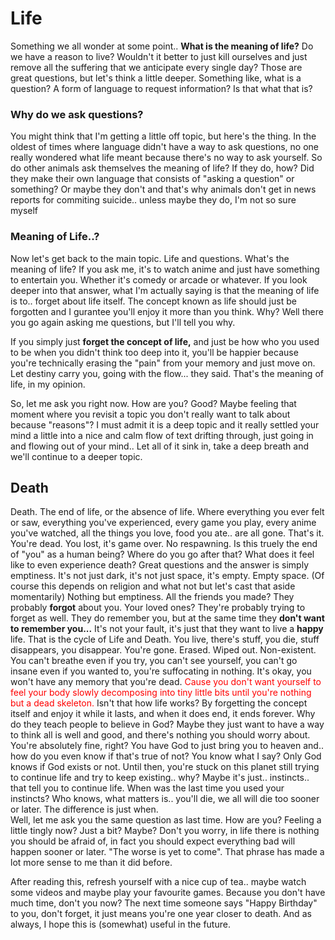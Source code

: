Life
====
Something we all wonder at some point.. **What is the meaning of life?**
Do we have a reason to live? Wouldn't it better to just kill ourselves and just remove all the suffering that we anticipate every single day? Those are great questions, but let's think a little deeper. 
Something like, what is a question? A form of language to request information? Is that what that is?  

### Why do we ask questions?

You might think that I'm getting a little off topic, but here's the thing. 
In the oldest of times where language didn't have a way to ask questions, no one really wondered what life meant because there's no way to ask yourself. 
So do other animals ask themselves the meaning of life? If they do, how? Did they make their own language that consists of "asking a question" or something? 
Or maybe they don't and that's why animals don't get in news reports for commiting suicide.. unless maybe they do, I'm not so sure myself

### Meaning of Life..?

Now let's get back to the main topic. Life and questions. What's the meaning of life? If you ask me, it's to watch anime and just have something to entertain you. 
Whether it's comedy or arcade or whatever. If you look deeper into that answer, what I'm actually saying is that the meaning of life is to.. forget about life itself. 
The concept known as life should just be forgotten and I gurantee you'll enjoy it more than you think. Why? Well there you go again asking me questions, but I'll tell you why.

If you simply just **forget the concept of life,** and just be how who you used to be when you didn't think too deep into it, 
you'll be happier because you're technically erasing the "pain" from your memory and just move on. Let destiny carry you, going with the flow... they said. 
That's the meaning of life, in my opinion.

So, let me ask you right now. How are you? Good? Maybe feeling that moment where you revisit a topic you don't really want to talk about because "reasons"? 
I must admit it is a deep topic and it really settled your mind a little into a nice and calm flow of text drifting through, just going in and flowing out of your mind.. 
Let all of it sink in, take a deep breath and we'll continue to a deeper topic.

## Death

Death. The end of life, or the absence of life. 
Where everything you ever felt or saw, everything you've experienced, every game you play, every anime you've watched, all the things you love, food you ate.. are all gone. That's it. 
You're dead. You lost, it's game over. No respawning. Is this truely the end of "you" as a human being? Where do you go after that? What does it feel like to even experience death? 
Great questions and the answer is simply emptiness. It's not just dark, it's not just space, it's empty. Empty space. (Of course this depends on religion and what not but let's cast that aside momentarily) 
Nothing but emptiness. All the friends you made? They probably **forgot** about you. Your loved ones? They're probably trying to forget as well. 
They do remember you, but at the same time they **don't want to remember you...** It's not your fault, it's just that they want to live a **happy** life. 
That is the cycle of Life and Death. You live, there's stuff, you die, stuff disappears, you disappear. You're gone. Erased. Wiped out. Non-existent. 
You can't breathe even if you try, you can't see yourself, you can't go insane even if you wanted to, you're suffocating in nothing. It's okay, you won't have any memory that you're dead. 
<span style="color:red">Cause you don't want yourself to feel your body slowly decomposing into tiny little bits until you're nothing but a dead skeleton. </span>
Isn't that how life works? By forgetting the concept itself and enjoy it while it lasts, and when it does end, it ends forever. 
Why do they teach people to believe in God? Maybe they just want to have a way to think all is well and good, and there's nothing you should worry about. 
You're absolutely fine, right? You have God to just bring you to heaven and.. how do you even know if that's true of not? You know what I say? Only God knows if God exists or not. 
Until then, you're stuck on this planet still trying to continue life and try to keep existing.. why? Maybe it's just.. instincts.. that tell you to continue life. 
When was the last time you used your instincts? Who knows, what matters is.. you'll die, we all will die too sooner or later. The difference is just when.
<br>
Well, let me ask you the same question as last time. How are you? Feeling a little tingly now? Just a bit? Maybe? 
Don't you worry, in life there is nothing you should be afraid of, in fact you should expect everything bad will happen sooner or later. "The worse is yet to come". 
That phrase has made a lot more sense to me than it did before. 

After reading this, refresh yourself with a nice cup of tea.. maybe watch some videos and maybe play your favourite games. Because you don't have much time, don't you now? 
The next time someone says "Happy Birthday" to you, don't forget, it just means you're one year closer to death. And as always, I hope this is (somewhat) useful in the future.